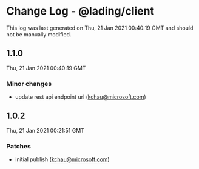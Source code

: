 # Change Log - @lading/client

This log was last generated on Thu, 21 Jan 2021 00:40:19 GMT and should not be manually modified.

<!-- Start content -->

## 1.1.0

Thu, 21 Jan 2021 00:40:19 GMT

### Minor changes

- update rest api endpoint url (kchau@microsoft.com)

## 1.0.2

Thu, 21 Jan 2021 00:21:51 GMT

### Patches

- initial publish (kchau@microsoft.com)
